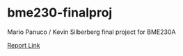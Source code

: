 # bme230-finalproj
Mario Panuco / Kevin Silberberg final project for BME230A

[Report Link](https://www.overleaf.com/read/kvfqddvfqshz#d8f0d0)